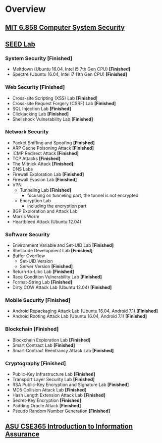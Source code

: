 # Overview

## [MIT 6.858 Computer System Security](https://css.csail.mit.edu/6.858/2022/)


## [SEED Lab](https://seedsecuritylabs.org)

### System Security **[Finished]**
- Meltdown (Ubuntu 16.04, Intel i5 7th Gen CPU) **[Finished]**
- Spectre (Ubuntu 16.04, Intel i7 11th Gen CPU) **[Finished]**

### Web Security **[Finished]**
- Cross-site Scripting (XSS) Lab **[Finished]**
- Cross-site Request Forgery (CSRF) Lab **[Finished]**
- SQL Injection Lab **[Finished]**
- Clickjacking Lab **[Finished]**
- Shellshock Vulnerability Lab **[Finished]**

### Network Security
- Packet Sniffing and Spoofing **[Finished]**
- ARP Cache Poisoning Attack **[Finished]**
- ICMP Redirect Attack **[Finished]**
- TCP Attacks **[Finished]**
- The Mitnick Attack **[Finished]**
- DNS Labs
- Firewall Exploration Lab **[Finished]**
- Firewall Evasion Lab **[Finished]**
- VPN
    - Tunneling Lab **[Finished]**
        - focusing on tunneling part, the tunnel is not encrypted
    - Encryption Lab
        - including the encryption part
- BGP Exploration and Attack Lab
- Morris Worm
- Heartbleed Attack (Ubuntu 12.04)

### Software Security
- Environment Variable and Set-UID Lab **[Finished]**
- Shellcode Development Lab **[Finished]**
- Buffer Overflow
    - Set-UID Version
    - Server Version **[Finished]**
- Return-to-Libc Lab **[Finished]**
- Race Condition Vulnerability Lab **[Finished]**
- Format-String Lab **[Finished]**
- Dirty COW Attack Lab (Ubuntu 12.04) **[Finished]**

### Mobile Security **[Finished]**
- Android Repackaging Attack Lab (Ubuntu 16.04, Android 7.1) **[Finished]**
- Android Rooting Attack Lab (Ubuntu 16.04, Android 7.1) **[Finished]**

### Blockchain **[Finished]**
- Blockchain Exploration Lab **[Finished]**
- Smart Contract Lab **[Finished]**
- Smart Contract Reentrancy Attack Lab **[Finished]**

### Cryptography **[Finished]**
- Public-Key Infrastructure Lab **[Finished]**
- Transport Layer Security Lab **[Finished]**
- RSA Public-Key Encryption and Signature Lab **[Finished]**
- MD5 Collision Attack Lab **[Finished]**
- Hash Length Extension Attack Lab **[Finished]**
- Secret-Key Encryption **[Finished]**
- Padding Oracle Attack **[Finished]**
- Pseudo Random Number Generation **[Finished]**

## [ASU CSE365 Introduction to Information Assurance](https://adamdoupe.com/teaching/classes/cse365-intro-information-assurance-s20/)
